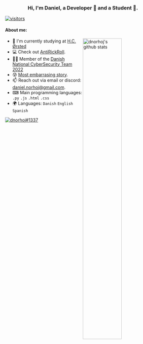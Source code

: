 <!-- Banner -->
<h3 align="center">Hi, I'm Daniel, a Developer 🚀 and a Student 📓.</h3>

[![visitors](https://visitor-badge.glitch.me/badge?page_id=dnorhoj.dnorhoj.prod)](https://youtu.be/dQw4w9WgXcQ)

#### **About me:**
<a href="https://github.com/dnorhoj">
  <img width="50%" align="right" alt="dnorhoj's github stats" src="https://github-readme-stats.vercel.app/api?username=dnorhoj&show_icons=true&hide_border=true&hide=issues" />
</a>

- 📓 I'm currently studying at [H.C. Ørsted](https://www.tec.dk/h-c-oersted-gymnasiet/)
- 💻 Check out [AntiRickRoll](https://antirickroll.com/).
- 👨‍💻 Member of the [Danish National CyberSecurity Team 2022](https://nationalcybersikkerhed.dk/)
- 😰 [Most embarrasing story](https://youtu.be/dQw4w9WgXcQ).
- 📫 Reach out via email or discord: [daniel.norhoj@gmail.com](mailto:daniel.norhoj@gmail.com).
- ⌨ Main programming languages: `.py` `.js` `.html` `.css`
- 🌍 Languages: `Danish` `English` `Spanish`

[![dnorhoj#1337](https://discord.c99.nl/widget/theme-1/281409966579908608.png)](https://discord.com/users/281409966579908608)
